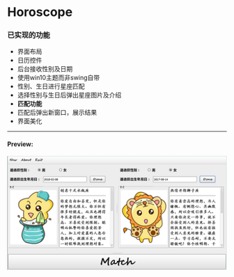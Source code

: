 # Horoscope
### 已实现的功能

* 界面布局
* 日历控件
* 后台接收性别及日期
* 使用win10主题而非swing自带
* 性别、生日进行星座匹配
* 选择性别与生日后弹出星座图片及介绍
* **匹配功能**
* 匹配后弹出新窗口，展示结果
* 界面美化
---
#### Preview:
![预览](https://github.com/Akanemiku/Constellation/blob/master/Picture/preview.jpg)
